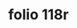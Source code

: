 ---
layout: edition
title: folio 118r
manuscript: Turin, Biblioteca Nazionale, MS N.III.19
sigla: T
iip: t118r.tif
milestone: 235
---